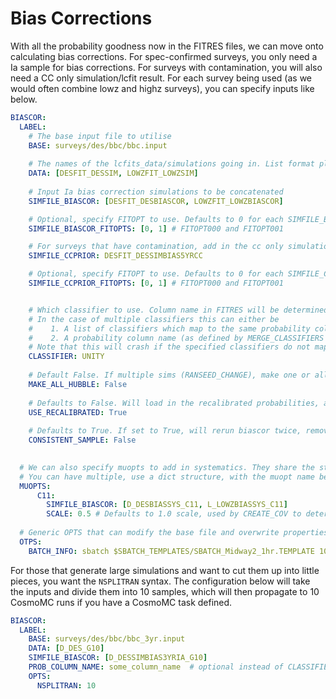 # Bias Corrections

With all the probability goodness now in the FITRES files, we can move onto calculating bias corrections. For spec-confirmed surveys, you only need a Ia sample for bias corrections. For surveys with contamination, you will also need a CC only simulation/lcfit result. For each survey being used (as we would often combine lowz and highz surveys), you can specify inputs like below.

```yaml
BIASCOR:
  LABEL:
    # The base input file to utilise
    BASE: surveys/des/bbc/bbc.input
    
    # The names of the lcfits_data/simulations going in. List format please. Note LcfitLabel_SimLabel format
    DATA: [DESFIT_DESSIM, LOWZFIT_LOWZSIM]
    
    # Input Ia bias correction simulations to be concatenated
    SIMFILE_BIASCOR: [DESFIT_DESBIASCOR, LOWZFIT_LOWZBIASCOR]

    # Optional, specify FITOPT to use. Defaults to 0 for each SIMFILE_BIASCOR. If using this option, you must specify a FITOPT for each SIMFILE_BIASCOR
    SIMFILE_BIASCOR_FITOPTS: [0, 1] # FITOPT000 and FITOPT001

    # For surveys that have contamination, add in the cc only simulation under CCPRIOR    
    SIMFILE_CCPRIOR: DESFIT_DESSIMBIAS5YRCC

    # Optional, specify FITOPT to use. Defaults to 0 for each SIMFILE_CCPRIOR. If using this option, you must specify a FITOPT for each SIMFILE_CCPRIOR
    SIMFILE_CCPRIOR_FITOPTS: [0, 1] # FITOPT000 and FITOPT001


    # Which classifier to use. Column name in FITRES will be determined from this property.
    # In the case of multiple classifiers this can either be
    #    1. A list of classifiers which map to the same probability column name (as defined by MERGE_CLASSIFIERS in the AGGREGATION stage)
    #    2. A probability column name (as defined by MERGE_CLASSIFIERS in the AGGREGATION stage)
    # Note that this will crash if the specified classifiers do not map to the same probability column.
    CLASSIFIER: UNITY
    
    # Default False. If multiple sims (RANSEED_CHANGE), make one or all Hubble plots.
    MAKE_ALL_HUBBLE: False
    
    # Defaults to False. Will load in the recalibrated probabilities, and crash and burn if they dont exist.
    USE_RECALIBRATED: True
    
    # Defaults to True. If set to True, will rerun biascor twice, removing any SNID that got dropped in any FITOPT/MUOPT
    CONSISTENT_SAMPLE: False

  
  # We can also specify muopts to add in systematics. They share the structure of the main biascor definition
  # You can have multiple, use a dict structure, with the muopt name being the key
  MUOPTS:
      C11:
        SIMFILE_BIASCOR: [D_DESBIASSYS_C11, L_LOWZBIASSYS_C11]
        SCALE: 0.5 # Defaults to 1.0 scale, used by CREATE_COV to determine covariance matrix contribution
        
  # Generic OPTS that can modify the base file and overwrite properties
  OTPS:
    BATCH_INFO: sbatch $SBATCH_TEMPLATES/SBATCH_Midway2_1hr.TEMPLATE 10
```

For those that generate large simulations and want to cut them up into little pieces, you want the `NSPLITRAN` syntax. The configuration below will take the inputs and divide them into 10 samples, which will then propagate to 10 CosmoMC runs if you have a CosmoMC task defined.

```yaml
BIASCOR:
  LABEL:
    BASE: surveys/des/bbc/bbc_3yr.input
    DATA: [D_DES_G10]
    SIMFILE_BIASCOR: [D_DESSIMBIAS3YRIA_G10]
    PROB_COLUMN_NAME: some_column_name  # optional instead of CLASSIFIER
    OPTS:
      NSPLITRAN: 10
```
